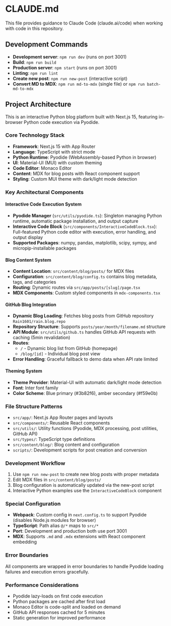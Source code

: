 # CLAUDE.md

This file provides guidance to Claude Code (claude.ai/code) when working with code in this repository.

## Development Commands

- **Development server**: `npm run dev` (runs on port 3001)
- **Build**: `npm run build`
- **Production server**: `npm start` (runs on port 3001)
- **Linting**: `npm run lint`
- **Create new post**: `npm run new-post` (interactive script)
- **Convert MD to MDX**: `npm run md-to-mdx` (single file) or `npm run batch-md-to-mdx`

## Project Architecture

This is an interactive Python blog platform built with Next.js 15, featuring in-browser Python code execution via Pyodide.

### Core Technology Stack
- **Framework**: Next.js 15 with App Router
- **Language**: TypeScript with strict mode
- **Python Runtime**: Pyodide (WebAssembly-based Python in browser)
- **UI**: Material-UI (MUI) with custom theming
- **Code Editor**: Monaco Editor
- **Content**: MDX for blog posts with React component support
- **Styling**: Custom MUI theme with dark/light mode detection

### Key Architectural Components

#### Interactive Code Execution System
- **Pyodide Manager** (`src/utils/pyodide.ts`): Singleton managing Python runtime, automatic package installation, and output capture
- **Interactive Code Block** (`src/components/InteractiveCodeBlock.tsx`): Full-featured Python code editor with execution, error handling, and output display
- **Supported Packages**: numpy, pandas, matplotlib, scipy, sympy, and micropip-installable packages

#### Blog Content System
- **Content Location**: `src/content/blog/posts/` for MDX files
- **Configuration**: `src/content/blog/config.ts` contains blog metadata, tags, and categories
- **Routing**: Dynamic routes via `src/app/posts/[slug]/page.tsx`
- **MDX Components**: Custom styled components in `mdx-components.tsx`

#### GitHub Blog Integration
- **Dynamic Blog Loading**: Fetches blog posts from GitHub repository `Rain1601/rain.blog.repo`
- **Repository Structure**: Supports `posts/year/month/filename.md` structure
- **API Module**: `src/utils/github.ts` handles GitHub API requests with caching (5min revalidation)
- **Routes**:
  - `/` - Dynamic blog list from GitHub (homepage)
  - `/blog/[id]` - Individual blog post view
- **Error Handling**: Graceful fallback to demo data when API rate limited

#### Theming System
- **Theme Provider**: Material-UI with automatic dark/light mode detection
- **Font**: Inter font family
- **Color Scheme**: Blue primary (#3b82f6), amber secondary (#f59e0b)

### File Structure Patterns
- `src/app/`: Next.js App Router pages and layouts
- `src/components/`: Reusable React components
- `src/utils/`: Utility functions (Pyodide, MDX processing, post utilities, GitHub API)
- `src/types/`: TypeScript type definitions
- `src/content/blog/`: Blog content and configuration
- `scripts/`: Development scripts for post creation and conversion

### Development Workflow
1. Use `npm run new-post` to create new blog posts with proper metadata
2. Edit MDX files in `src/content/blog/posts/`
3. Blog configuration is automatically updated via the new-post script
4. Interactive Python examples use the `InteractiveCodeBlock` component

### Special Configuration
- **Webpack**: Custom config in `next.config.ts` to support Pyodide (disables Node.js modules for browser)
- **TypeScript**: Path alias `@/*` maps to `src/*`
- **Port**: Development and production both use port 3001
- **MDX**: Supports `.md` and `.mdx` extensions with React component embedding

### Error Boundaries
All components are wrapped in error boundaries to handle Pyodide loading failures and execution errors gracefully.

### Performance Considerations
- Pyodide lazy-loads on first code execution
- Python packages are cached after first load
- Monaco Editor is code-split and loaded on demand
- GitHub API responses cached for 5 minutes
- Static generation for improved performance